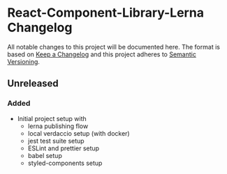 # React-Component-Library-Lerna Changelog

All notable changes to this project will be documented here. The format is based
on [Keep a Changelog](http://keepachangelog.com/en/1.0.0/) and this project
adheres to [Semantic Versioning](http://semver.org/spec/v2.0.0.html).

## Unreleased

### Added

- Initial project setup with
  - lerna publishing flow
  - local verdaccio setup (with docker)
  - jest test suite setup
  - ESLint and prettier setup
  - babel setup
  - styled-components setup
